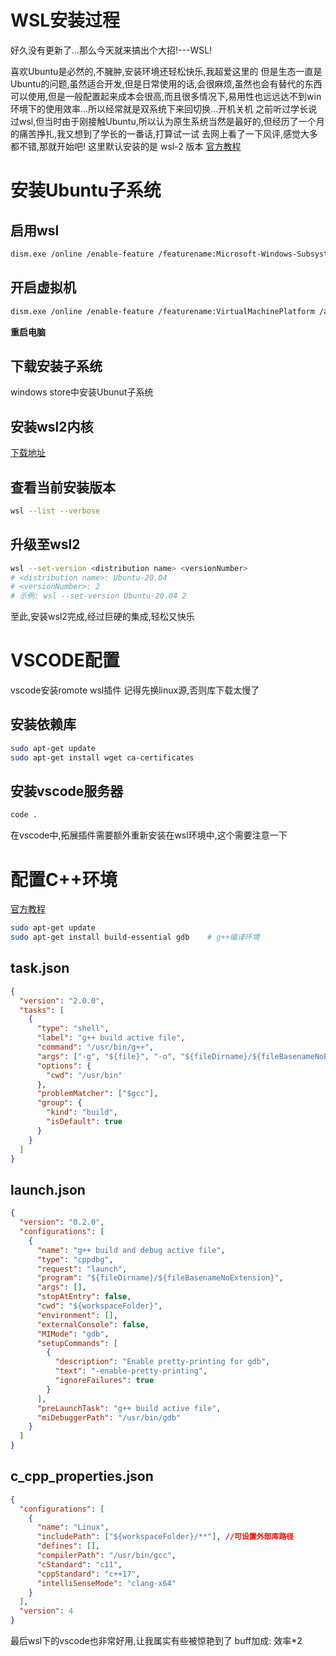 # WSL安装过程



好久没有更新了...那么今天就来搞出个大招!---WSL!
<!--more-->

喜欢Ubuntu是必然的,不臃肿,安装环境还轻松快乐,我超爱这里的
但是生态一直是Ubuntu的问题,虽然适合开发,但是日常使用的话,会很麻烦,虽然也会有替代的东西可以使用,但是一般配置起来成本会很高,而且很多情况下,易用性也远远达不到win环境下的使用效率...所以经常就是双系统下来回切换...开机关机
之前听过学长说过wsl,但当时由于刚接触Ubuntu,所以认为原生系统当然是最好的,但经历了一个月的痛苦挣扎,我又想到了学长的一番话,打算试一试
去网上看了一下风评,感觉大多都不错,那就开始吧!
这里默认安装的是 wsl-2 版本
[官方教程](https://docs.microsoft.com/zh-cn/windows/wsl/install-win10)

# 安装Ubuntu子系统
## 启用wsl
```bash
dism.exe /online /enable-feature /featurename:Microsoft-Windows-Subsystem-Linux /all /norestart
```
## 开启虚拟机
```bash
dism.exe /online /enable-feature /featurename:VirtualMachinePlatform /all /norestart
```
**重启电脑**

## 下载安装子系统
windows store中安装Ubunut子系统

## 安装wsl2内核
[下载地址](https://docs.microsoft.com/zh-cn/windows/wsl/wsl2-kernel)

## 查看当前安装版本
```bash
wsl --list --verbose
```

## 升级至wsl2
```bash
wsl --set-version <distribution name> <versionNumber>
# <distribution name>: Ubuntu-20.04
# <versionNumber>: 2
# 示例: wsl --set-version Ubuntu-20.04 2
```
至此,安装wsl2完成,经过巨硬的集成,轻松又快乐

# VSCODE配置
vscode安装romote wsl插件
记得先换linux源,否则库下载太慢了

## 安装依赖库
```bash
sudo apt-get update
sudo apt-get install wget ca-certificates
```

## 安装vscode服务器
```bash
code .
```
在vscode中,拓展插件需要额外重新安装在wsl环境中,这个需要注意一下

# 配置C++环境
[官方教程](https://code.visualstudio.com/docs/cpp/config-wsl)
```bash
sudo apt-get update
sudo apt-get install build-essential gdb    # g++编译环境
```
## task.json
```json
{
  "version": "2.0.0",
  "tasks": [
    {
      "type": "shell",
      "label": "g++ build active file",
      "command": "/usr/bin/g++",
      "args": ["-g", "${file}", "-o", "${fileDirname}/${fileBasenameNoExtension}"],
      "options": {
        "cwd": "/usr/bin"
      },
      "problemMatcher": ["$gcc"],
      "group": {
        "kind": "build",
        "isDefault": true
      }
    }
  ]
}
```

## launch.json
```json
{
  "version": "0.2.0",
  "configurations": [
    {
      "name": "g++ build and debug active file",
      "type": "cppdbg",
      "request": "launch",
      "program": "${fileDirname}/${fileBasenameNoExtension}",
      "args": [],
      "stopAtEntry": false,
      "cwd": "${workspaceFolder}",
      "environment": [],
      "externalConsole": false,
      "MIMode": "gdb",
      "setupCommands": [
        {
          "description": "Enable pretty-printing for gdb",
          "text": "-enable-pretty-printing",
          "ignoreFailures": true
        }
      ],
      "preLaunchTask": "g++ build active file",
      "miDebuggerPath": "/usr/bin/gdb"
    }
  ]
}
```

## c_cpp_properties.json
```json
{
  "configurations": [
    {
      "name": "Linux",
      "includePath": ["${workspaceFolder}/**"], //可设置外部库路径
      "defines": [],
      "compilerPath": "/usr/bin/gcc",
      "cStandard": "c11",
      "cppStandard": "c++17",
      "intelliSenseMode": "clang-x64"
    }
  ],
  "version": 4
}
```
最后wsl下的vscode也非常好用,让我属实有些被惊艳到了
buff加成: 效率*2
